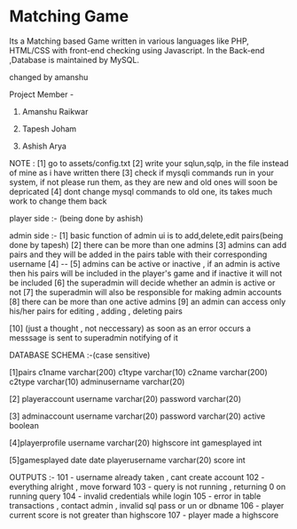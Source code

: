 # Matching Game
Its a Matching based Game written in various languages like PHP, HTML/CSS with front-end checking using Javascript. In the Back-end ,Database is maintained by MySQL.

changed by amanshu

Project Member -

1) Amanshu Raikwar

2) Tapesh Joham

3) Ashish Arya

NOTE :
[1] go to assets/config.txt
[2] write your sqlun,sqlp, in the file instead of mine as i have written there
[3] check if mysqli commands run in your system, if not please run them, as they are new and old ones will soon be depricated
[4] dont change mysql commands to old one, its takes much work to change them back

player side :-
(being done by ashish)

admin side :-
[1] basic function of admin ui is to add,delete,edit pairs(being done by tapesh) 
[2] there can be more than one admins
[3] admins can add pairs and they will be added in the pairs table with their corresponding username
[4] --
[5] admins can be active or inactive , if an admin is active then his pairs will be included in the player's game and if inactive it will not be included
[6] the superadmin will decide whether an admin is active or not
[7] the superadmin will also be responsible for making admin accounts
[8] there can be more than one active admins
[9] an admin can access only his/her pairs for editing , adding , deleting pairs

[10] (just a thought , not neccessary) as soon as an error occurs a messsage is sent to superadmin notifying of it 

DATABASE SCHEMA :-(case sensitive)

[1]pairs
c1name varchar(200)
c1type varchar(10)
c2name varchar(200)
c2type varchar(10)
adminusername varchar(20)

[2] playeraccount
username varchar(20)
password varchar(20)

[3] adminaccount
username varchar(20)
password varchar(20)
active boolean

[4]playerprofile
username varchar(20)
highscore int
gamesplayed int

[5]gamesplayed
date date
playerusername varchar(20)
score int

OUTPUTS :-
101 - username already taken , cant create account
102 - everything alright , move forward
103 - query is not running , returning 0 on running query
104 - invalid credentials while login
105 - error in table transactions , contact admin , invalid sql pass or un or dbname
106 - player current score is not greater than highscore
107 - player made a highscore